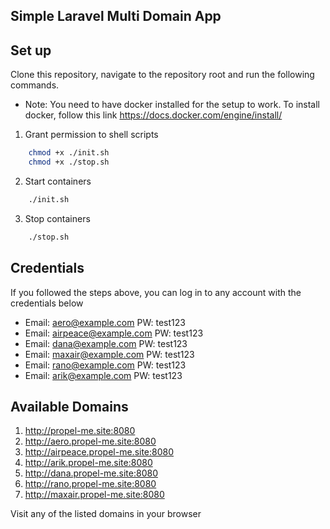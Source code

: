 ## Simple Laravel Multi Domain App

## Set up
Clone this repository, navigate to the repository root and run the following commands.
- Note: You need to have docker installed for the setup to work. To install docker, follow this link https://docs.docker.com/engine/install/

1. Grant permission to shell scripts
```bash
    chmod +x ./init.sh
    chmod +x ./stop.sh
```
2. Start containers
```bash
    ./init.sh
```
3. Stop containers
```bash
    ./stop.sh
```
## Credentials

If you followed the steps above, you can log in to any account with the credentials below

- Email: aero@example.com PW: test123
- Email: airpeace@example.com PW: test123
- Email: dana@example.com PW: test123
- Email: maxair@example.com PW: test123
- Email: rano@example.com PW: test123
- Email: arik@example.com PW: test123

## Available Domains
1. http://propel-me.site:8080
2. http://aero.propel-me.site:8080
3. http://airpeace.propel-me.site:8080
4. http://arik.propel-me.site:8080
5. http://dana.propel-me.site:8080
6. http://rano.propel-me.site:8080
7. http://maxair.propel-me.site:8080

Visit any of the listed domains in your browser
